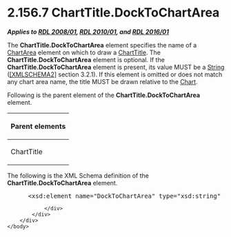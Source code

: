 <html dir="LTR" xmlns:mshelp="http://msdn.microsoft.com/mshelp" xmlns:ddue="http://ddue.schemas.microsoft.com/authoring/2003/5" xmlns:xlink="http://www.w3.org/1999/xlink" xmlns:tool="http://www.microsoft.com/tooltip">
    <head>
        <meta http-equiv="Content-Type" content="text/html; CHARSET=utf-8"></meta>
        <meta name="save" content="history"></meta>
        <title>2.156.7 ChartTitle.DockToChartArea</title>
        <xml>
            <mshelp:toctitle title="2.156.7 ChartTitle.DockToChartArea"></mshelp:toctitle>
            <mshelp:rltitle title="[MS-RDL]: ChartTitle.DockToChartArea"></mshelp:rltitle>
            <mshelp:keyword index="A" term="256e3082-b743-4101-a5a0-7a263b77a0bb"></mshelp:keyword>
            <mshelp:attr name="DCSext.ContentType" value="open specification"></mshelp:attr>
            <mshelp:attr name="AssetID" value="256e3082-b743-4101-a5a0-7a263b77a0bb"></mshelp:attr>
            <mshelp:attr name="TopicType" value="kbRef"></mshelp:attr>
            <mshelp:attr name="DCSext.Title" value="[MS-RDL]: ChartTitle.DockToChartArea" />
        </xml>
    </head>
    <body>
        <div id="header">
            <h1 class="heading">2.156.7 ChartTitle.DockToChartArea</h1>
        </div>
        <div id="mainSection">
            <div id="mainBody">
                <div id="allHistory" class="saveHistory"></div>
                <div id="sectionSection0" class="section" name="collapseableSection">
                    

<p><b><i>Applies to </i></b><a href="1e855f94-4617-47e4-b89e-0856c6cb420f.html"><b><i>RDL 2008/01</i></b></a><b><i>,
</i></b><a href="3428e690-a348-4ec7-8a6a-8efb42d2cdee.html"><b><i>RDL 2010/01</i></b></a><b><i>,
and </i></b><a href="52ce3983-2bfc-4e72-9359-42aaf5fe4509.html"><b><i>RDL 2016/01</i></b></a></p>

<p>The <b>ChartTitle.DockToChartArea</b> element specifies the
name of a <a href="74e08a7c-5405-4ea4-b903-a79ef4d215f7.html">ChartArea</a>
element on which to draw a <a href="67fc30a5-9c4a-4eaa-aec9-b2f734b240f5.html">ChartTitle</a>.
The <b>ChartTitle.DockToChartArea</b> element is optional. If the <b>ChartTitle.DockToChartArea</b>
element is present, its value MUST be a <a href="1ed81ef3-a683-45e3-aaad-bd2bbe71bc3d.html">String</a> (<a href="https://go.microsoft.com/fwlink/?LinkId=90610">[XMLSCHEMA2]</a> section
3.2.1). If this element is omitted or does not match any chart area name, the
title MUST be drawn relative to the <a href="b0ab5524-7eb2-47a7-a4d3-230f5c8c5526.html">Chart</a>.</p>

<p>Following is the parent element of the <b>ChartTitle.DockToChartArea</b>
element.</p>

<table>
 <thead>
  <tr>
   <th>
   <p>Parent elements</p>
   </th>
  </tr>
 </thead>
 <tr>
  <td>
  <p>ChartTitle </p>
  </td>
 </tr>
</table>

<p>The following is the XML Schema definition of the <b>ChartTitle.DockToChartArea</b>
element.</p>

<dl>
<dd>
<div><pre> &lt;xsd:element name=&quot;DockToChartArea&quot; type=&quot;xsd:string&quot; minOccurs=&quot;0&quot; /&gt;
</pre></div>
</dd></dl>


                </div>
            </div>
        </div>
    </body>
</html>